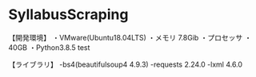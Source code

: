 # SyllabusScraping
【開発環境】
	・VMware(Ubuntu18.04LTS)
	・メモリ 7.8Gib
	・プロセッサ 
	・40GB
	・Python3.8.5
test
	
【ライブラリ】
	-bs4(beautifulsoup4  4.9.3)
	-requests  2.24.0
	-lxml  4.6.0
 